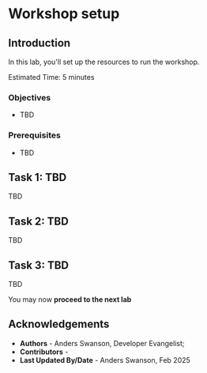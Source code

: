 # Workshop setup

## Introduction

In this lab, you'll set up the resources to run the workshop.

Estimated Time: 5 minutes

### Objectives

- TBD

### Prerequisites

- TBD

## **Task 1:** TBD

TBD

## **Task 2:** TBD

TBD

## **Task 3:** TBD

TBD

You may now **proceed to the next lab**

## Acknowledgements

- **Authors** - Anders Swanson, Developer Evangelist;
- **Contributors** - 
- **Last Updated By/Date** - Anders Swanson, Feb 2025
